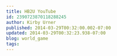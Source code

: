 ```yaml
---
title: HB2U YouTube
id: 2390723870118288245
author: Kirby Urner
published: 2014-03-29T00:32:00.002-07:00
updated: 2014-03-29T00:32:23.938-07:00
blog: world_game
tags: 
---
```


